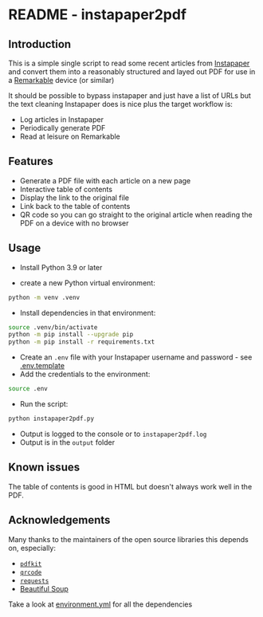 # README - instapaper2pdf

## Introduction

This is a simple single script to read some recent articles from [Instapaper](https://www.instapaper.com) and convert them into a reasonably structured and layed out PDF for use in a [Remarkable](https://remarkable.com/) device (or similar)

It should be possible to bypass instapaper and just have a list of URLs but the text cleaning Instapaper does is nice plus the target workflow is:

- Log articles in Instapaper
- Periodically generate PDF
- Read at leisure on Remarkable

## Features

- Generate a PDF file with each article on a new page
- Interactive table of contents
- Display the link to the original file
- Link back to the table of contents
- QR code so you can go straight to the original article when reading the PDF on a device with no browser

## Usage

- Install Python 3.9 or later

- create a new Python virtual environment:
```sh
python -m venv .venv
```
- Install dependencies in that environment:
```sh
source .venv/bin/activate
python -m pip install --upgrade pip
python -m pip install -r requirements.txt
```
- Create an `.env` file with your Instapaper username and password - see [.env.template](./.env.template)
- Add the credentials to the environment:
```sh
source .env
```
- Run the script: 
```sh
python instapaper2pdf.py
```
- Output is logged to the console or to `instapaper2pdf.log`
- Output is in the `output` folder

## Known issues

The table of contents is good in HTML but doesn't always work well in the PDF. 

## Acknowledgements

Many thanks to the maintainers of the open source libraries this depends on, especially:

- [`pdfkit`](https://github.com/JazzCore/python-pdfkit)
- [`qrcode`](https://github.com/lincolnloop/python-qrcode)
- [`requests`](https://docs.python-requests.org/en/master/index.html)
- [Beautiful Soup](https://www.crummy.com/software/BeautifulSoup/)

Take a look at [environment.yml](./environment.yml) for all the dependencies